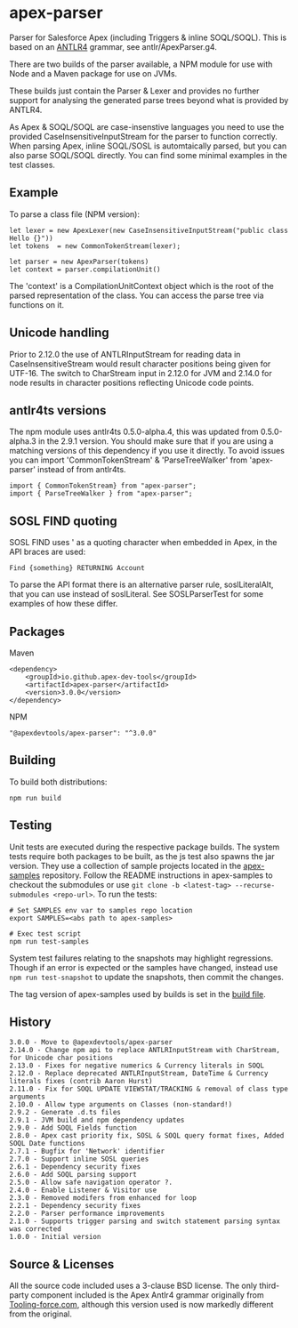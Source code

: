 # apex-parser

Parser for Salesforce Apex (including Triggers & inline SOQL/SOQL). This is based on an [ANTLR4](https://www.antlr.org/) grammar, see antlr/ApexParser.g4.

There are two builds of the parser available, a NPM module for use with Node and a Maven package for use on JVMs.

These builds just contain the Parser & Lexer and provides no further support for analysing the generated parse trees beyond what is provided by ANTLR4.

As Apex & SOQL/SOQL are case-insenstive languages you need to use the provided CaseInsensitiveInputStream for the parser to function correctly. When parsing Apex, inline SOQL/SOSL is automtaically parsed, but you can also parse SOQL/SOQL directly. You can find some minimal examples in the test classes.

## Example

To parse a class file (NPM version):

    let lexer = new ApexLexer(new CaseInsensitiveInputStream("public class Hello {}"))
    let tokens  = new CommonTokenStream(lexer);

    let parser = new ApexParser(tokens)
    let context = parser.compilationUnit()

The 'context' is a CompilationUnitContext object which is the root of the parsed representation of the class. You can access the parse tree via functions on it.

## Unicode handling

Prior to 2.12.0 the use of ANTLRInputStream for reading data in CaseInsensitiveStream would result character positions being given for UTF-16. The switch to CharStream input in 2.12.0 for JVM and 2.14.0 for node results in character positions reflecting Unicode code points.

## antlr4ts versions

The npm module uses antlr4ts 0.5.0-alpha.4, this was updated from 0.5.0-alpha.3 in the 2.9.1 version. You should make
sure that if you are using a matching versions of this dependency if you use it directly. To avoid issues you can
import 'CommonTokenStream' & 'ParseTreeWalker' from 'apex-parser' instead of from antlr4ts.

    import { CommonTokenStream} from "apex-parser";
    import { ParseTreeWalker } from "apex-parser";

## SOSL FIND quoting

SOSL FIND uses ' as a quoting character when embedded in Apex, in the API braces are used:

    Find {something} RETURNING Account

To parse the API format there is an alternative parser rule, soslLiteralAlt, that you can use instead of soslLiteral. See SOSLParserTest for some examples of how these differ.

## Packages

Maven

    <dependency>
        <groupId>io.github.apex-dev-tools</groupId>
        <artifactId>apex-parser</artifactId>
        <version>3.0.0</version>
    </dependency>

NPM

    "@apexdevtools/apex-parser": "^3.0.0"

## Building

To build both distributions:

    npm run build

## Testing

Unit tests are executed during the respective package builds. The system tests require both packages to be built, as the js test also spawns the jar version. They use a collection of sample projects located in the [apex-samples](https://github.com/apex-dev-tools/apex-samples) repository. Follow the README instructions in apex-samples to checkout the submodules or use `git clone -b <latest-tag> --recurse-submodules <repo-url>`. To run the tests:

    # Set SAMPLES env var to samples repo location
    export SAMPLES=<abs path to apex-samples>

    # Exec test script
    npm run test-samples

System test failures relating to the snapshots may highlight regressions. Though if an error is expected or the samples have changed, instead use `npm run test-snapshot` to update the snapshots, then commit the changes.

The tag version of apex-samples used by builds is set in the [build file](.github/workflows/Build.yml).

## History

    3.0.0 - Move to @apexdevtools/apex-parser
    2.14.0 - Change npm api to replace ANTLRInputStream with CharStream, for Unicode char positions  
    2.13.0 - Fixes for negative numerics & Currency literals in SOQL 
    2.12.0 - Replace deprecated ANTLRInputStream, DateTime & Currency literals fixes (contrib Aaron Hurst) 
    2.11.0 - Fix for SOQL UPDATE VIEWSTAT/TRACKING & removal of class type arguments
    2.10.0 - Allow type arguments on Classes (non-standard!)
    2.9.2 - Generate .d.ts files 
    2.9.1 - JVM build and npm dependency updates
    2.9.0 - Add SOQL Fields function
    2.8.0 - Apex cast priority fix, SOSL & SOQL query format fixes, Added SOQL Date functions 
    2.7.1 - Bugfix for 'Network' identifier
    2.7.0 - Support inline SOSL queries
    2.6.1 - Dependency security fixes
    2.6.0 - Add SOQL parsing support
    2.5.0 - Allow safe navigation operator ?.
    2.4.0 - Enable Listener & Visitor use
    2.3.0 - Removed modifers from enhanced for loop
    2.2.1 - Dependency security fixes
    2.2.0 - Parser performance improvements
    2.1.0 - Supports trigger parsing and switch statement parsing syntax was corrected
    1.0.0 - Initial version

## Source & Licenses

All the source code included uses a 3-clause BSD license. The only third-party component included is the Apex Antlr4 grammar originally from [Tooling-force.com](https://github.com/neowit/tooling-force.com), although this version used is now markedly different from the original.  
